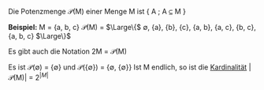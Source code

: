 Die Potenzmenge $\mathcal P$(M) einer Menge M ist { A ; A ⊆ M } 

**Beispiel:** 
M = {a, b, c} $\mathcal P$(M) = $\Large\{$ ∅, {a}, {b}, {c}, {a, b}, {a, c}, {b, c}, {a, b, c} $\Large\}$

Es gibt auch die Notation 2M = $\mathcal P$(M) 

Es ist $\mathcal P$(∅) = {∅} und 
$\mathcal P$({∅}) = {∅, {∅}} 
Ist M endlich, so ist die [Kardinalität](Kardinalität.md) |$\mathcal P$(M)| = $2 ^{|M|}$ 